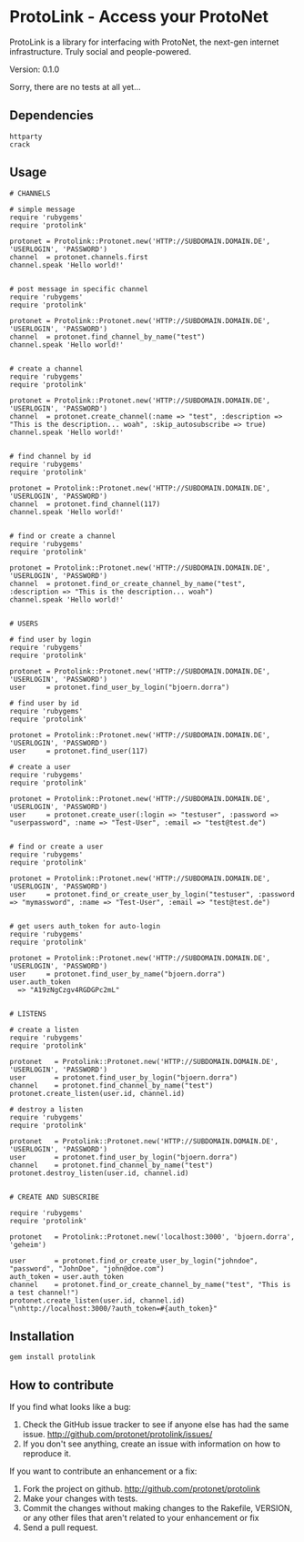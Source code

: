# ProtoLink - Access your ProtoNet

ProtoLink is a library for interfacing with ProtoNet, the next-gen internet infrastructure. Truly social and people-powered.

Version: 0.1.0

Sorry, there are no tests at all yet...


## Dependencies

    httparty
    crack

## Usage

    # CHANNELS

    # simple message
    require 'rubygems'
    require 'protolink'

    protonet = Protolink::Protonet.new('HTTP://SUBDOMAIN.DOMAIN.DE', 'USERLOGIN', 'PASSWORD')
    channel  = protonet.channels.first
    channel.speak 'Hello world!'


    # post message in specific channel
    require 'rubygems'
    require 'protolink'

    protonet = Protolink::Protonet.new('HTTP://SUBDOMAIN.DOMAIN.DE', 'USERLOGIN', 'PASSWORD')
    channel  = protonet.find_channel_by_name("test")
    channel.speak 'Hello world!'


    # create a channel
    require 'rubygems'
    require 'protolink'

    protonet = Protolink::Protonet.new('HTTP://SUBDOMAIN.DOMAIN.DE', 'USERLOGIN', 'PASSWORD')
    channel  = protonet.create_channel(:name => "test", :description => "This is the description... woah", :skip_autosubscribe => true)
    channel.speak 'Hello world!'


    # find channel by id
    require 'rubygems'
    require 'protolink'

    protonet = Protolink::Protonet.new('HTTP://SUBDOMAIN.DOMAIN.DE', 'USERLOGIN', 'PASSWORD')
    channel  = protonet.find_channel(117)
    channel.speak 'Hello world!'


    # find or create a channel
    require 'rubygems'
    require 'protolink'

    protonet = Protolink::Protonet.new('HTTP://SUBDOMAIN.DOMAIN.DE', 'USERLOGIN', 'PASSWORD')
    channel  = protonet.find_or_create_channel_by_name("test", :description => "This is the description... woah")
    channel.speak 'Hello world!'


    # USERS

    # find user by login
    require 'rubygems'
    require 'protolink'

    protonet = Protolink::Protonet.new('HTTP://SUBDOMAIN.DOMAIN.DE', 'USERLOGIN', 'PASSWORD')
    user     = protonet.find_user_by_login("bjoern.dorra")

    # find user by id
    require 'rubygems'
    require 'protolink'

    protonet = Protolink::Protonet.new('HTTP://SUBDOMAIN.DOMAIN.DE', 'USERLOGIN', 'PASSWORD')
    user     = protonet.find_user(117)

    # create a user
    require 'rubygems'
    require 'protolink'

    protonet = Protolink::Protonet.new('HTTP://SUBDOMAIN.DOMAIN.DE', 'USERLOGIN', 'PASSWORD')
    user     = protonet.create_user(:login => "testuser", :password => "userpassword", :name => "Test-User", :email => "test@test.de")


    # find or create a user
    require 'rubygems'
    require 'protolink'

    protonet = Protolink::Protonet.new('HTTP://SUBDOMAIN.DOMAIN.DE', 'USERLOGIN', 'PASSWORD')
    user     = protonet.find_or_create_user_by_login("testuser", :password => "mymassword", :name => "Test-User", :email => "test@test.de")


    # get users auth_token for auto-login
    require 'rubygems'
    require 'protolink'

    protonet = Protolink::Protonet.new('HTTP://SUBDOMAIN.DOMAIN.DE', 'USERLOGIN', 'PASSWORD')
    user     = protonet.find_user_by_name("bjoern.dorra")
    user.auth_token
      => "A19zNgCzgv4RGDGPc2mL" 


    # LISTENS

    # create a listen
    require 'rubygems'
    require 'protolink'

    protonet   = Protolink::Protonet.new('HTTP://SUBDOMAIN.DOMAIN.DE', 'USERLOGIN', 'PASSWORD')
    user       = protonet.find_user_by_login("bjoern.dorra")
    channel    = protonet.find_channel_by_name("test")
    protonet.create_listen(user.id, channel.id)

    # destroy a listen
    require 'rubygems'
    require 'protolink'

    protonet   = Protolink::Protonet.new('HTTP://SUBDOMAIN.DOMAIN.DE', 'USERLOGIN', 'PASSWORD')
    user       = protonet.find_user_by_login("bjoern.dorra")
    channel    = protonet.find_channel_by_name("test")
    protonet.destroy_listen(user.id, channel.id)


    # CREATE AND SUBSCRIBE

    require 'rubygems'
    require 'protolink'

    protonet   = Protolink::Protonet.new('localhost:3000', 'bjoern.dorra', 'geheim')

    user       = protonet.find_or_create_user_by_login("johndoe", "password", "JohnDoe", "john@doe.com")
    auth_token = user.auth_token
    channel    = protonet.find_or_create_channel_by_name("test", "This is a test channel!")
    protonet.create_listen(user.id, channel.id)
    "\nhttp://localhost:3000/?auth_token=#{auth_token}"


## Installation

    gem install protolink


## How to contribute

If you find what looks like a bug:

1. Check the GitHub issue tracker to see if anyone else has had the same issue.
   http://github.com/protonet/protolink/issues/
2. If you don't see anything, create an issue with information on how to reproduce it.

If you want to contribute an enhancement or a fix:

1. Fork the project on github.
   http://github.com/protonet/protolink
2. Make your changes with tests.
3. Commit the changes without making changes to the Rakefile, VERSION, or any other files that aren't related to your enhancement or fix
4. Send a pull request.
